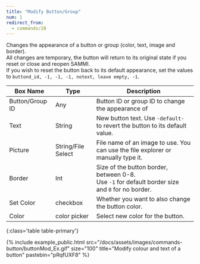 ```yaml
---
title: "Modify Button/Group"
num: 1
redirect_from:
  - commands/28
---
```


Changes the appearance of a button or group (color, text, image and border).\
All changes are temporary, the button will return to its original state if you reset or close and reopen SAMMI.\
If you wish to reset the button back to its default appearance, set the values to `buttond_id, -1, -1, -1, notext, leave empty, -1`.

| Box Name | Type | Description 
|-------|--------|--------
|Button/Group ID|	Any| Button ID or group ID to change the appearance of
|Text	|String| New button text. Use `-default-` to revert the button to its default value.
|Picture| String/File Select|	File name of an image to use. You can use the file explorer or manually type it.
|Border|Int	|Size of the button border, between 0-8. <br/> Use `-1` for default border size and `0` for no border.
|Set Color|checkbox|Whether you want to also change the button color.
|Color|color picker|Select new color for the button.
{:class='table table-primary'}

{% include example_public.html src="/docs/assets/images/commands-button/buttonMod_Ex.gif" size="100" title="Modify colour and text of a button" pastebin="pRqfUXF8" %}







